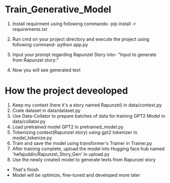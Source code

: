 # Train_Generative_Model
1. Install requirment using following commands-
pip install -r requirements.txt

2. Run cmd on your project directory and execute the project using following command-
python app.py

3. Input your prompt regarding Rapunzel Story into- "Input to generate from Rapunzel story:"

4. Now you will see generated text


How the project deveoloped
================================
1. Keep my context (here it's a story named Rapunzel) in data/context.py
2. Crate dataset in data/dataset.py
3. Use Data-Collator to prepare batches of data for training GPT2 Model in data/collator.py
4. Load pretrained model GPT2 in pretrained_model.py
5. Tokenizing context(Rapunzel story) using gpt2 tokenizer in model_tokenize.py
6. Train and save the model using transformer's Trainer in Trainer.py
7. After training complete, upload the model into Hugging face hub named 'hefajuddin/Rapunzel_Story_Gen' in upload.py
8. Use the newly created model to generate texts from Rapunzel story

* That's finish
* Model will be optimize, fine-tuned and developed more later

